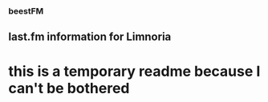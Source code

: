### beestFM
## last.fm information for Limnoria

# this is a temporary readme because I can't be bothered
